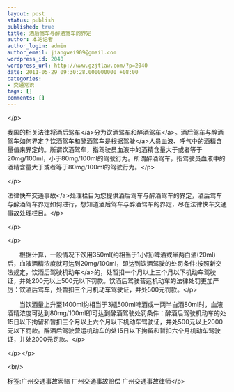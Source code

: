```yaml
---
layout: post
status: publish
published: true
title: 酒后驾车与醉酒驾车的界定
author: 本站记者
author_login: admin
author_email: jiangwei909@gmail.com
wordpress_id: 2040
wordpress_url: http://www.gzjtlaw.com/?p=2040
date: 2011-05-29 09:30:28.000000000 +08:00
categories:
- 交通常识
tags: []
comments: []
---
```

<p><p><&#47;p><p>我国的相关法律将<a>酒后驾车<&#47;a>分为饮酒驾车和<a>醉酒驾车<&#47;a>。酒后驾车与醉酒驾车如何界定？饮酒驾车和醉酒驾车是根据<a>驾驶<&#47;a>人员血液、呼气中的酒精含量值来界定的。所谓饮酒驾车，指驾驶员血液中的酒精含量大于或者等于20mg&#47;100ml，小于80mg&#47;100ml的驾驶行为。所谓醉酒驾车，指驾驶员血液中的酒精含量大于或者等于80mg&#47;100ml的驾驶行为。<&#47;p><p><&#47;p><p>法律快车<a>交通事故<&#47;a>处理栏目为您提供酒后驾车与醉酒驾车的界定，酒后驾车与醉酒驾车界定如何进行，想知道酒后驾车与醉酒驾车的界定，尽在法律快车交通事故处理栏目。<&#47;p><p><&#47;p><p><&#47;p><p>　　根据计算，一般情况下饮用350ml(约相当于1小瓶)啤酒或半两白酒(20ml)后，血液酒精浓度就可达到20mg&#47;100ml，即达到饮酒驾驶的处罚条件;按照新交法规定，饮酒后驾驶<a>机动车<&#47;a>的，处暂扣一个月以上三个月以下机动车驾驶证，并处200元以上500元以下罚款。饮酒后驾驶营运机动车的法律处罚更加严厉：饮酒后驾车，处暂扣三个月机动车驾驶证，并处500元罚款。<&#47;p><p>　　当饮酒量上升至1400ml约相当于3瓶500ml啤酒或一两半白酒80ml时，血液酒精浓度可达到80mg&#47;100ml即可达到醉酒驾驶处罚条件：醉酒后驾驶机动车的处15日以下拘留和暂扣三个月以上六个月以下机动车驾驶证，并处500元以上2000元以下罚款。醉酒后驾驶营运机动车的处15日以下拘留和暂扣六个月机动车驾驶证，并处2000元罚款。<&#47;p><p><&#47;p><&#47;p><br&#47;><p>标签:广州交通事故索赔 广州交通事故赔偿 广州交通事故律师<&#47;p>
